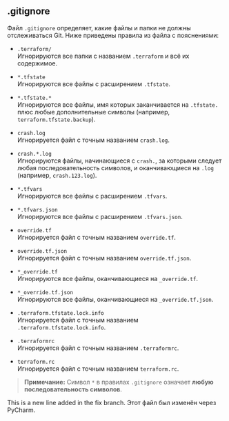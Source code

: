 ## .gitignore

Файл `.gitignore` определяет, какие файлы и папки не должны отслеживаться Git. Ниже приведены правила из файла с пояснениями:

- `.terraform/`  
  Игнорируются все папки с названием `.terraform` и всё их содержимое.

- `*.tfstate`  
  Игнорируются все файлы с расширением `.tfstate`.

- `*.tfstate.*`  
  Игнорируются все файлы, имя которых заканчивается на `.tfstate.` плюс любые дополнительные символы (например, `terraform.tfstate.backup`).

- `crash.log`  
  Игнорируется файл с точным названием `crash.log`.

- `crash.*.log`  
  Игнорируются файлы, начинающиеся с `crash.`, за которыми следует любая последовательность символов, и оканчивающиеся на `.log` (например, `crash.123.log`).

- `*.tfvars`  
  Игнорируются все файлы с расширением `.tfvars`.

- `*.tfvars.json`  
  Игнорируются все файлы с расширением `.tfvars.json`.

- `override.tf`  
  Игнорируется файл с точным названием `override.tf`.

- `override.tf.json`  
  Игнорируется файл с точным названием `override.tf.json`.

- `*_override.tf`  
  Игнорируются все файлы, оканчивающиеся на `_override.tf`.

- `*_override.tf.json`  
  Игнорируются все файлы, оканчивающиеся на `_override.tf.json`.

- `.terraform.tfstate.lock.info`  
  Игнорируется файл с точным названием `.terraform.tfstate.lock.info`.

- `.terraformrc`  
  Игнорируется файл с точным названием `.terraformrc`.

- `terraform.rc`  
  Игнорируется файл с точным названием `terraform.rc`.

> **Примечание:** Символ `*` в правилах `.gitignore` означает **любую последовательность символов**.



This is a new line added in the fix branch.
Этот файл был изменён через PyCharm.